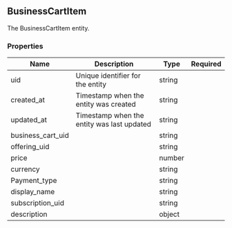 ## BusinessCartItem

The BusinessCartItem entity.

### Properties

| Name | Description | Type | Required |
| --- | --- | --- | --- |
| uid | Unique identifier for the entity | string |  |
| created_at | Timestamp when the entity was created | string |  |
| updated_at | Timestamp when the entity was last updated | string |  |
| business_cart_uid |  | string |  |
| offering_uid |  | string |  |
| price |  | number |  |
| currency |  | string |  |
| Payment_type |  | string |  |
| display_name |  | string |  |
| subscription_uid |  | string |  |
| description |  | object |  |